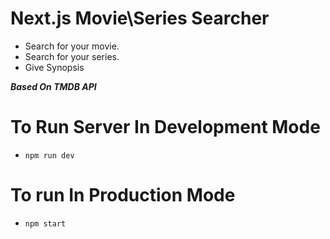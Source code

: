 Next.js Movie\Series Searcher
=============================

* Search for your movie.
* Search for your series.
* Give Synopsis

**_Based On TMDB API_**

To Run Server In Development Mode
=================================

* ```npm run dev```

To run In Production Mode
=========================

* ```npm start ```